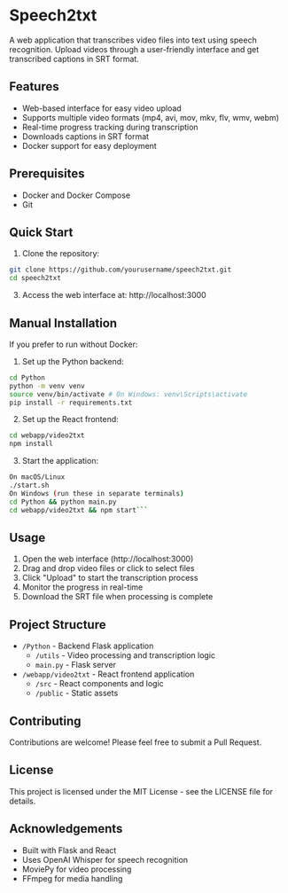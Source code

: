 # Speech2txt

A web application that transcribes video files into text using speech recognition. Upload videos through a user-friendly interface and get transcribed captions in SRT format.

## Features

- Web-based interface for easy video upload
- Supports multiple video formats (mp4, avi, mov, mkv, flv, wmv, webm)
- Real-time progress tracking during transcription
- Downloads captions in SRT format
- Docker support for easy deployment

## Prerequisites

- Docker and Docker Compose
- Git

## Quick Start

1. Clone the repository:

```bash
git clone https://github.com/yourusername/speech2txt.git
cd speech2txt

```

3. Access the web interface at: http://localhost:3000

## Manual Installation

If you prefer to run without Docker:

1. Set up the Python backend:

```bash
cd Python
python -m venv venv
source venv/bin/activate # On Windows: venv\Scripts\activate
pip install -r requirements.txt
```

2. Set up the React frontend:

```bash
cd webapp/video2txt
npm install
```

3. Start the application:

````bash
On macOS/Linux
./start.sh
On Windows (run these in separate terminals)
cd Python && python main.py
cd webapp/video2txt && npm start```
````

## Usage

1. Open the web interface (http://localhost:3000)
2. Drag and drop video files or click to select files
3. Click "Upload" to start the transcription process
4. Monitor the progress in real-time
5. Download the SRT file when processing is complete

## Project Structure

- `/Python` - Backend Flask application
  - `/utils` - Video processing and transcription logic
  - `main.py` - Flask server
- `/webapp/video2txt` - React frontend application
  - `/src` - React components and logic
  - `/public` - Static assets

## Contributing

Contributions are welcome! Please feel free to submit a Pull Request.

## License

This project is licensed under the MIT License - see the LICENSE file for details.

## Acknowledgements

- Built with Flask and React
- Uses OpenAI Whisper for speech recognition
- MoviePy for video processing
- FFmpeg for media handling
